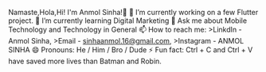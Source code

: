 Namaste,Hola,Hi! I'm Anmol Sinha!👋
🔭 I’m currently working on a few Flutter project.
🌱 I’m currently learning Digital Marketing
💬 Ask me about Mobile Technology and Technology in General
📫 How to reach me: >LinkdIn - Anmol Sinha, >Email - sinhaanmol.16@gmail.com, >Instagram - ANMOL SINHA
😄 Pronouns: He / Him / Bro / Dude
⚡ Fun fact: Ctrl + C and Ctrl + V have saved more lives than Batman and Robin.
